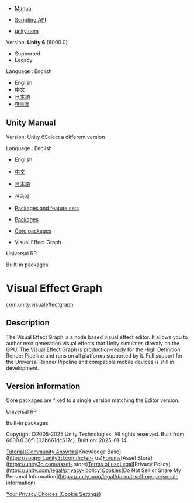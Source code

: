 [](https://docs.unity3d.com)

  * [Manual](../Manual/index.html)
  * [Scripting API](../ScriptReference/index.html)

  * [unity.com](https://unity.com/)

Version: **Unity 6** (6000.0)

  * Supported
  * Legacy

Language : English

  * [English](/Manual/com.unity.visualeffectgraph.html)
  * [中文](/cn/current/Manual/com.unity.visualeffectgraph.html)
  * [日本語](/ja/current/Manual/com.unity.visualeffectgraph.html)
  * [한국어](/kr/current/Manual/com.unity.visualeffectgraph.html)

[](https://docs.unity3d.com)

## Unity Manual

Version: Unity 6Select a different version

Language : English

  * [English](/Manual/com.unity.visualeffectgraph.html)
  * [中文](/cn/current/Manual/com.unity.visualeffectgraph.html)
  * [日本語](/ja/current/Manual/com.unity.visualeffectgraph.html)
  * [한국어](/kr/current/Manual/com.unity.visualeffectgraph.html)

  * [Packages and feature sets](PackagesList.html)
  * [Packages](Packages-all.html)
  * [Core packages](pack-core.html)
  * Visual Effect Graph 

[](com.unity.render-pipelines.universal.html)

Universal RP

[](pack-build.html)

Built-in packages

# Visual Effect Graph

[com.unity.visualeffectgraph](https://docs.unity3d.com/Packages/com.unity.visualeffectgraph@17.0/manual/index.html)

## Description

The Visual Effect Graph is a node based visual effect editor. It allows you to
author next generation visual effects that Unity simulates directly on the
GPU. The Visual Effect Graph is production-ready for the High Definition
Render Pipeline and runs on all platforms supported by it. Full support for
the Universal Render Pipeline and compatible mobile devices is still in
development.

## Version information

Core packages are fixed to a single version matching the Editor version.

[](com.unity.render-pipelines.universal.html)

Universal RP

[](pack-build.html)

Built-in packages

Copyright ©2005-2025 Unity Technologies. All rights reserved. Built from
6000.0.36f1 (02b661dc617c). Built on: 2025-01-14.

[Tutorials](https://learn.unity.com/)[Community
Answers](https://answers.unity3d.com)[Knowledge
Base](https://support.unity3d.com/hc/en-
us)[Forums](https://forum.unity3d.com)[Asset Store](https://unity3d.com/asset-
store)[Terms of
use](https://docs.unity3d.com/Manual/TermsOfUse.html)[Legal](https://unity.com/legal)[Privacy
Policy](https://unity.com/legal/privacy-
policy)[Cookies](https://unity.com/legal/cookie-policy)[Do Not Sell or Share
My Personal Information](https://unity.com/legal/do-not-sell-my-personal-
information)

[Your Privacy Choices (Cookie Settings)](javascript:void\(0\);)

